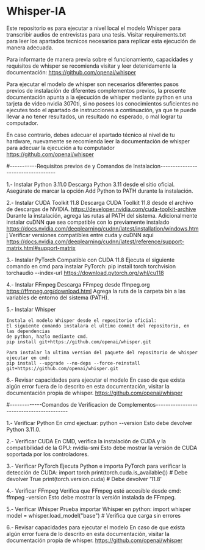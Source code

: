 # Whisper-IA
 Este repositorio es para ejecutar a nivel local el modelo Whisper para transcribir audios de entrevistas para una tesis.
 Visitar requirements.txt para leer los apartados tecnicos necesarios para replicar esta ejecución de manera adecuada.

Para informarte de manera previa sobre el funcionamiento, capacidades y requisitos de whisper
se recomienda visitar y leer detenidamente la documentación:
https://github.com/openai/whisper

Para ejecutar el modelo de whisper son necesarios diferentes pasos previos de instalación de 
diferentes complementos previos, la presente documentación apunta a la ejecución de whisper
mediante python en una tarjeta de video nvidia 3070ti, si no posees los conocimientos suficientes
no ejecutes todo el apartado de instrucciones a continuación, ya que te puede llevar a no tener
resultados, un resultado no esperado, o mal lograr tu computador.

En caso contrario, debes adecuar el apartado técnico al nivel de tu hardware, nuevamente se recomienda
leer la documentación de whisper para adecuar la ejecución a tu computador https://github.com/openai/whisper

#-----------Requisitos previos de y Comandos de Instalacion-----------------------------------

1.- Instalar Python 3.11.0
    Descarga Python 3.11 desde el sitio oficial.
    Asegúrate de marcar la opción Add Python to PATH durante la instalación.


2.- Instalar CUDA Toolkit 11.8
    Descarga CUDA Toolkit 11.8 desde el archivo de descargas de NVIDIA.
    https://developer.nvidia.com/cuda-toolkit-archive
    Durante la instalación, agrega las rutas al PATH del sistema.
    Adicionalmente instalar cuDNN que sea compatible con lo previamente instalado
    https://docs.nvidia.com/deeplearning/cudnn/latest/installation/windows.html
    Verificar versiones compatibles entre cuda y cuDNN aqui
    https://docs.nvidia.com/deeplearning/cudnn/latest/reference/support-matrix.html#support-matrix

3.- Instalar PyTorch Compatible con CUDA 11.8
    Ejecuta el siguiente comando en cmd para instalar PyTorch:
    pip install torch torchvision torchaudio --index-url https://download.pytorch.org/whl/cu118


4.- Instalar FFmpeg
    Descarga FFmpeg desde ffmpeg.org https://ffmpeg.org/download.html
    Agrega la ruta de la carpeta bin a las variables de entorno del sistema (PATH).
    

5.- Instalar Whisper

    Instala el modelo Whisper desde el repositorio oficial:
    El siguiente comando instalara el ultimo commit del repositorio, en las dependencias
    de python, hazlo mediante cmd.
    pip install git+https://github.com/openai/whisper.git

    Para instalar la ultima version del paquete del repositorio de whisper ejecutar en cmd:
    pip install --upgrade --no-deps --force-reinstall git+https://github.com/openai/whisper.git


6.- Revisar capacidades para ejecutar el modelo
    En caso de que exista algún error fuera de lo descrito en esta documentación, visitar la
    documentación propia de whisper.
    https://github.com/openai/whisper

#-------------Comandos de Verificacion de Complementos------------------------------------------


1.- Verificar Python
    En cmd ejectuar:
    python --version
    Esto debe devolver Python 3.11.0.

2.- Verificar CUDA
    En CMD, verifica la instalación de CUDA y la compatibilidad de la GPU:
    nvidia-smi
    Esto debe mostrar la versión de CUDA soportada por los controladores.

3.- Verificar PyTorch
    Ejecuta Python e importa PyTorch para verificar la detección de CUDA:
    import torch
    print(torch.cuda.is_available())  # Debe devolver True
    print(torch.version.cuda)         # Debe devolver '11.8'

4.- Verificar FFmpeg
    Verifica que FFmpeg esté accesible desde cmd:
    ffmpeg -version
    Esto debe mostrar la versión instalada de FFmpeg.

5.- Verificar Whisper
    Prueba importar Whisper en python:
    import whisper
    model = whisper.load_model("base")  # Verifica que carga sin errores

6.- Revisar capacidades para ejecutar el modelo
    En caso de que exista algún error fuera de lo descrito en esta documentación, visitar la
    documentación propia de whisper.
    https://github.com/openai/whisper
